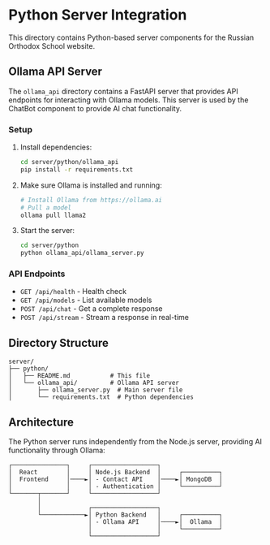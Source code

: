 # Python Server Integration

This directory contains Python-based server components for the Russian Orthodox School website.

## Ollama API Server

The `ollama_api` directory contains a FastAPI server that provides API endpoints for interacting with Ollama models. This server is used by the ChatBot component to provide AI chat functionality.

### Setup

1. Install dependencies:
   ```bash
   cd server/python/ollama_api
   pip install -r requirements.txt
   ```

2. Make sure Ollama is installed and running:
   ```bash
   # Install Ollama from https://ollama.ai
   # Pull a model
   ollama pull llama2
   ```

3. Start the server:
   ```bash
   cd server/python
   python ollama_api/ollama_server.py
   ```

### API Endpoints

- `GET /api/health` - Health check
- `GET /api/models` - List available models
- `POST /api/chat` - Get a complete response
- `POST /api/stream` - Stream a response in real-time

## Directory Structure

```
server/
├── python/
│   ├── README.md           # This file
│   └── ollama_api/         # Ollama API server
│       ├── ollama_server.py  # Main server file
│       └── requirements.txt  # Python dependencies
```

## Architecture

The Python server runs independently from the Node.js server, providing AI functionality through Ollama:

```
┌───────────────┐     ┌──────────────────┐
│  React        │     │ Node.js Backend  │     ┌──────────┐
│  Frontend     │────►│ - Contact API    │────►│ MongoDB  │
│               │     │ - Authentication │     └──────────┘
└───────┬───────┘     └──────────────────┘
        │
        │             ┌──────────────────┐
        └────────────►│ Python Backend   │     ┌──────────┐
                      │ - Ollama API     │────►│  Ollama  │
                      │                  │     └──────────┘
                      └──────────────────┘
``` 